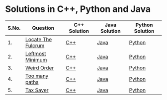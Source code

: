 # Solutions in C++, Python and Java

| S.No. | Question | C++ Solution | Java Solution | Python Solution |
|----| --------------- | -------- | -------- | -------- |
|1. | [Locate The Fulcrum](https://www.hackerrank.com/contests/cook-the-code-2/challenges/locate-the-fulcrum) |[C++](./locate-the-fulcrum/locate-the-fulcrum.cpp) |[Java](./locate-the-fulcrum/locate-the-fulcrum.java)|[Python](./locate-the-fulcrum/locate-the-fulcrum.py)|
|2. | [Leftmost Minimum](https://www.hackerrank.com/contests/cook-the-code-2/challenges/leftmost-minimum) |[C++](./leftmost-minimum/leftmost-minimum.cpp) |[Java](./leftmost-minimum/leftmost-minimum.java)|[Python](./leftmost-minimum/leftmost-minimum.py)|
|3. | [Weird Order](https://www.hackerrank.com/contests/cook-the-code-2/challenges/weird-order) |[C++](./weird-order/weird-order.cpp) |[Java](./weird-order/weird-order.java)|[Python](./weird-order/weird-order.py)|
|4. | [Too many paths](https://www.hackerrank.com/contests/cook-the-code-2/challenges/too-many-paths) |[C++](./too-many-paths/too-many-paths.cpp) |[Java](./too-many-paths/too-many-paths.java)|[Python](./too-many-paths/too-many-paths.py)|
|5. | [Tax Saver](https://www.hackerrank.com/contests/cook-the-code-2/challenges/tax-saver) |[C++](./tax-saver/tax-saver.cpp) |[Java](./tax-saver/tax-saver.java)|[Python](./tax-saver/tax-saver.py)|
